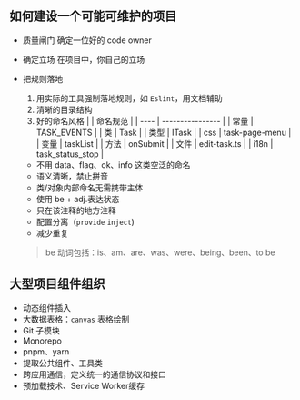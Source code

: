 ## 如何建设一个可能可维护的项目

- 质量闸门
  确定一位好的 code owner
- 确定立场
  在项目中，你自己的立场
- 把规则落地

  1. 用实际的工具强制落地规则，如 `Eslint`，用文档辅助
  2. 清晰的目录结构
  3. 好的命名风格
     |      | 命名规范         |
     | ---- | ---------------- |
     | 常量 | TASK_EVENTS      |
     | 类   | Task             |
     | 类型 | ITask            |
     | css  | task-page-menu   |
     | 变量 | taskList         |
     | 方法 | onSubmit         |
     | 文件 | edit-task.ts     |
     | i18n | task_status_stop |

  - 不用 data、flag、ok、info 这类空泛的命名
  - 语义清晰，禁止拼音
  - 类/对象内部命名无需携带主体
  - 使用 be + adj.表达状态
  - 只在该注释的地方注释
  - 配置分离（`provide` `inject`)
  - 减少重复

  > be 动词包括：is、am、are、was、were、being、been、to be

## 大型项目组件组织

- 动态组件插入
- 大数据表格：`canvas` 表格绘制
- Git 子模块
- Monorepo
- pnpm、yarn
- 提取公共组件、工具类
- 跨应用通信，定义统一的通信协议和接口
- 预加载技术、Service Worker缓存
